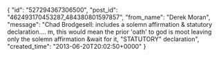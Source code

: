  {
   "id": "527294367306500",
   "post_id": "462493170453287_484380801597857",
   "from_name": "Derek Moran",
   "message": "Chad Brodgesell: includes a solemn affirmation & statutory declaration.... m, this would mean the prior 'oath' to god is moot leaving only the solemn affirmation &wait for it, \"STATUTORY\" declaration",
   "created_time": "2013-06-20T20:02:50+0000"
 }
